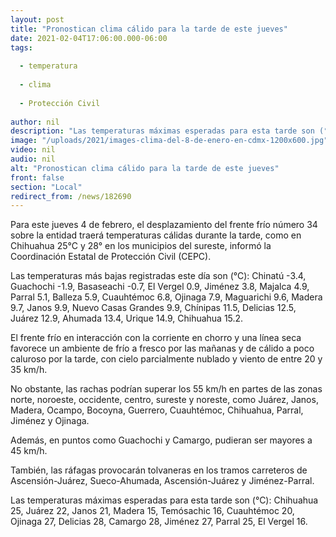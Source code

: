 ```yaml
---
layout: post
title: "Pronostican clima cálido para la tarde de este jueves"
date: 2021-02-04T17:06:00.000-06:00
tags:
  
  - temperatura
  
  - clima
  
  - Protección Civil
  
author: nil
description: "Las temperaturas máximas esperadas para esta tarde son (°C): Chihuahua 25, Juárez 22, Janos 21, Madera 15, Temósachic 16, Cuauhtémoc 20, Ojinaga 27, Delicias 28, Camargo 28, Jiménez 27, Parral 25, y El Vergel 16"
image: "/uploads/2021/images-clima-del-8-de-enero-en-cdmx-1200x600.jpg"
video: nil
audio: nil
alt: "Pronostican clima cálido para la tarde de este jueves"
front: false
section: "Local"
redirect_from: /news/182690
---
```


Para este jueves 4 de febrero, el desplazamiento del frente frío número 34 sobre la entidad traerá temperaturas cálidas durante la tarde, como en Chihuahua 25°C y 28° en los municipios del sureste, informó la Coordinación Estatal de Protección Civil (CEPC).

Las temperaturas más bajas registradas este día son (°C): Chinatú -3.4, Guachochi -1.9, Basaseachi -0.7, El Vergel 0.9, Jiménez 3.8, Majalca 4.9, Parral 5.1, Balleza 5.9, Cuauhtémoc 6.8, Ojinaga 7.9, Maguarichi 9.6, Madera 9.7, Janos 9.9, Nuevo Casas Grandes 9.9, Chínipas 11.5, Delicias 12.5, Juárez 12.9, Ahumada 13.4, Urique 14.9, Chihuahua 15.2.

El frente frío en interacción con la corriente en chorro y una línea seca favorece un ambiente de frío a fresco por las mañanas y de cálido a poco caluroso por la tarde, con cielo parcialmente nublado y viento de entre 20 y 35 km/h.

No obstante, las rachas podrían superar los 55 km/h en partes de las zonas norte, noroeste, occidente, centro, sureste y noreste, como Juárez, Janos, Madera, Ocampo, Bocoyna, Guerrero, Cuauhtémoc, Chihuahua, Parral, Jiménez y Ojinaga.

Además, en puntos como Guachochi y Camargo, pudieran ser mayores a 45 km/h.

También, las ráfagas provocarán tolvaneras en los tramos carreteros de Ascensión-Juárez, Sueco-Ahumada, Ascensión-Juárez y Jiménez-Parral.

Las temperaturas máximas esperadas para esta tarde son (°C): Chihuahua 25, Juárez 22, Janos 21, Madera 15, Temósachic 16, Cuauhtémoc 20, Ojinaga 27, Delicias 28, Camargo 28, Jiménez 27, Parral 25, El Vergel 16.